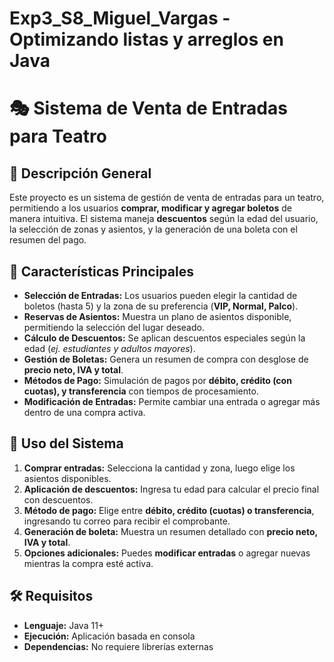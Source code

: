 # Exp3_S8_Miguel_Vargas - Optimizando listas y arreglos en Java

# 🎭 **Sistema de Venta de Entradas para Teatro**

## 📌 **Descripción General**
Este proyecto es un sistema de gestión de venta de entradas para un teatro, permitiendo a los usuarios **comprar, modificar y agregar boletos** de manera intuitiva. El sistema maneja **descuentos** según la edad del usuario, la selección de zonas y asientos, y la generación de una boleta con el resumen del pago.

## 🚀 **Características Principales**
- **Selección de Entradas:** Los usuarios pueden elegir la cantidad de boletos (hasta 5) y la zona de su preferencia (**VIP, Normal, Palco**).
- **Reservas de Asientos:** Muestra un plano de asientos disponible, permitiendo la selección del lugar deseado.
- **Cálculo de Descuentos:** Se aplican descuentos especiales según la edad (*ej. estudiantes y adultos mayores*).
- **Gestión de Boletas:** Genera un resumen de compra con desglose de **precio neto, IVA y total**.
- **Métodos de Pago:** Simulación de pagos por **débito, crédito (con cuotas), y transferencia** con tiempos de procesamiento.
- **Modificación de Entradas:** Permite cambiar una entrada o agregar más dentro de una compra activa.

## 📜 **Uso del Sistema**
1. **Comprar entradas:** Selecciona la cantidad y zona, luego elige los asientos disponibles.
2. **Aplicación de descuentos:** Ingresa tu edad para calcular el precio final con descuentos.
3. **Método de pago:** Elige entre **débito, crédito (cuotas) o transferencia**, ingresando tu correo para recibir el comprobante.
4. **Generación de boleta:** Muestra un resumen detallado con **precio neto, IVA y total**.
5. **Opciones adicionales:** Puedes **modificar entradas** o agregar nuevas mientras la compra esté activa.

## 🛠️ **Requisitos**
- **Lenguaje:** Java 11+
- **Ejecución:** Aplicación basada en consola
- **Dependencias:** No requiere librerías externas